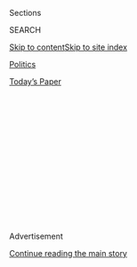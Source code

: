 <div id="app">

<div>

<div>

<div>

<div class="NYTAppHideMasthead css-1q2w90k e1suatyy0">

<div class="section css-ui9rw0 e1suatyy2">

<div class="css-eph4ug er09x8g0">

<div class="css-6n7j50">

</div>

<span class="css-1dv1kvn">Sections</span>

<div class="css-10488qs">

<span class="css-1dv1kvn">SEARCH</span>

</div>

[Skip to content](#site-content)[Skip to site
index](#site-index)

</div>

<div id="masthead-section-label" class="css-1wr3we4 eaxe0e00">

[Politics](https://www.nytimes3xbfgragh.onion/section/politics)

</div>

<div class="css-10698na e1huz5gh0">

</div>

</div>

<div id="masthead-bar-one" class="section hasLinks css-15hmgas e1csuq9d3">

<div class="css-uqyvli e1csuq9d0">

</div>

<div class="css-1uqjmks e1csuq9d1">

</div>

<div class="css-9e9ivx">

[](https://myaccount.nytimes3xbfgragh.onion/auth/login?response_type=cookie&client_id=vi)

</div>

<div class="css-1bvtpon e1csuq9d2">

[Today’s
Paper](https://www.nytimes3xbfgragh.onion/section/todayspaper)

</div>

</div>

</div>

</div>

<div data-aria-hidden="false">

<div id="site-content" data-role="main">

<div>

<div class="css-1aor85t" style="opacity:0.000000001;z-index:-1;visibility:hidden">

<div class="css-1hqnpie">

<div class="css-epjblv">

<span class="css-17xtcya">[Politics](/section/politics)</span><span class="css-x15j1o">|</span><span class="css-fwqvlz">As
Obama Plays China Card on Trade, Chinese Pursue Their Own
Deals</span>

</div>

<div class="css-k008qs">

<div class="css-1iwv8en">

<span class="css-18z7m18"></span>

<div>

</div>

</div>

<span class="css-1n6z4y">https://nyti.ms/1G4DzA6</span>

<div class="css-1705lsu">

<div class="css-4xjgmj">

<div class="css-4skfbu" data-role="toolbar" data-aria-label="Social Media Share buttons, Save button, and Comments Panel with current comment count" data-testid="share-tools">

  - 
  - 
  - 
  - 
    
    <div class="css-6n7j50">
    
    </div>

  - 

</div>

</div>

</div>

</div>

</div>

</div>

<div class="css-13pd83m">

</div>

<div id="top-wrapper" class="css-1sy8kpn">

<div id="top-slug" class="css-l9onyx">

Advertisement

</div>

[Continue reading the main
story](#after-top)

<div class="ad top-wrapper" style="text-align:center;height:100%;display:block;min-height:250px">

<div id="top" class="place-ad" data-position="top" data-size-key="top">

</div>

</div>

<div id="after-top">

</div>

</div>

<div id="sponsor-wrapper" class="css-1hyfx7x">

<div id="sponsor-slug" class="css-19vbshk">

Supported by

</div>

[Continue reading the main
story](#after-sponsor)

<div id="sponsor" class="ad sponsor-wrapper" style="text-align:center;height:100%;display:block">

</div>

<div id="after-sponsor">

</div>

</div>

<div class="css-1vkm6nb ehdk2mb0">

# As Obama Plays China Card on Trade, Chinese Pursue Their Own Deals

</div>

<div class="css-xt80pu e12qa4dv0">

<div class="css-18e8msd">

<div class="css-vp77d3 epjyd6m0">

<div class="css-1baulvz">

By [<span class="css-1baulvz" itemprop="name">David E.
Sanger</span>](http://www.nytimes3xbfgragh.onion/by/david-e-sanger) and
[<span class="css-1baulvz last-byline" itemprop="name">Edward
Wong</span>](http://www.nytimes3xbfgragh.onion/by/edward-wong)

</div>

</div>

  - May 12,
    2015

  - 
    
    <div class="css-4xjgmj">
    
    <div class="css-d8bdto" data-role="toolbar" data-aria-label="Social Media Share buttons, Save button, and Comments Panel with current comment count" data-testid="share-tools">
    
      - 
      - 
      - 
      - 
        
        <div class="css-6n7j50">
        
        </div>
    
      - 
    
    </div>
    
    </div>

</div>

</div>

<div class="section meteredContent css-1r7ky0e" name="articleBody" itemprop="articleBody">

<div class="css-1fanzo5 StoryBodyCompanionColumn">

<div class="css-53u6y8">

WASHINGTON — President Obama has toured Nike’s headquarters and busy
American ports in recent weeks to try to convince Democrats that
rejecting the Trans-Pacific Partnership, a 12-nation trade deal that he
envisions as a crucial part of a legacy of national economic revival,
will undercut American power.

“If we don’t write the rules for trade around the world, guess what?”
Mr. Obama warned at the headquarters of the sporting goods giant, whose
wares he uses when he works out. “China will.”

Xi Jinping, the Chinese president and head of the Communist Party, is
making a parallel pitch — but rooted in a very different strategy for
gaining global influence. Mr. Xi has essentially shrugged off the
question of whether his nation, the world’s second-largest economy, will
join the pact. Instead, he has picked off American allies like Britain,
Germany and South Korea to join, against the administration’s wishes,
the Asian Infrastructure Investment Bank, a project started by China in
part to keep its own state-owned firms busy building roads, dams and
power plants around Asia.

China is at the same time setting up other trade pacts around the region
so it can use its cash and enormous market leverage to strike deals more
advantageous to its interests. Mr. Xi was in Kazakhstan this month
plugging his “One Belt, One Road” initiative of construction from Europe
to Central Asia to the seas around China.

</div>

</div>

<div class="css-1fanzo5 StoryBodyCompanionColumn">

<div class="css-53u6y8">

It is a subtle form of competition, but one that many in the Obama
administration see as the most important geopolitical power struggle in
the world today.

“It’s not a black-and-white contest between us and China, even though
the president has presented it that way to sell it to Democrats,” said
Michael J. Green, a Georgetown University professor who charts the
progress of the contest. “The Pacific Partnership puts pressure on the
Chinese to up their game. We are somewhere between direct competition
over who will make the rules and a competitive liberalization that will
eventually create some common rules around the world.”

America’s strategy since the 1990s, when Bill Clinton wooed Republican
votes to get China into the World Trade Organization, has been a
straightforward one: Entice China into institutions that operate
according to Western standards of trade rules, labor practices and the
protection of intellectual property, gradually changing the way a rising
power rises. Mr. Clinton made that case in visits to Beijing, arguing
that if China opened its doors to trade, new ideas and the Internet
would inevitably pressure its leaders toward democracy and freer
expression.

It was a view that, in retrospect, overestimated American influence and
underestimated the degree to which the Chinese believed they could amend
the global order to suit their own economic interests. So while Mr.
Obama plays the China card to sell the accord in the United States, the
Chinese are pursuing their own course.

China has been excluded from the negotiations on the trade deal because
it has been unwilling to sign on, so far, to the wide-ranging reforms of
its economy required of all members. It could join later on — and
Chinese officials have left open that possibility, as have nations like
South Korea. But for now, China seems in no rush. Just as it created an
infrastructure bank to suit its own ambitions, it is assembling trade
agreements whose rules it can write by virtue of the huge size of its
market.

</div>

</div>

<div class="css-1fanzo5 StoryBodyCompanionColumn">

<div class="css-53u6y8">

“The Chinese government’s response is to build the free-trade agreements
that it can influence,” said Li Daokui, a professor at the School of
Economics and Management at Tsinghua University in Beijing. “I would say
it was a mistake for the U.S. not to include China. If China had been
allowed to join at the beginning, the landscape would be entirely
different.”

Mr. Li said that if China had been part of the negotiations at the
start, it might not have pushed so hard across the region for its own
trade agreements, and “everything would be much simpler.”

Perhaps for Mr. Xi. For Mr. Obama, it might have been even more complex.
The domestic politics of this deal are difficult enough without China as
a potential signatory, as shown by his failure to prevail in an
important vote in the Senate on Tuesday to get the authority he needs to
negotiate the trade agreement. (Administration officials insisted it was
a temporary and tactical setback.)

Kevin Rudd, the former Australian prime minister, has spent the last
year at Harvard and at the Asia Society studying the long-term future
between China and the West. He concluded in a recently published report
that in both China and the United States there was a rush “to believe
that the two countries are now locked into some sort of irreversible and
increasingly fractious zero-sum game.” Instead, he found the
relationship was still “functioning reasonably effectively,” but noted
that Mr. Xi had changed strategy.

“He has ended former paramount leader Deng Xiaoping’s foreign policy
orthodoxy over the past 35 years of ‘hide your strength, bide your time,
never take the lead,’ in favor of a more vigorous, activist and
assertive international policy to advance Chinese interests both in the
region and beyond,” he wrote in Foreign Policy.

Shi Yinhong, a professor of international relations at Renmin
University, said Chinese leaders were well aware of how important
approval of the trade agreement, also known as the TPP, is for Mr. Obama
as he tries what he has often called a “rebalancing” toward Asia.

“The Chinese government knows the TPP is a major attempt by the U.S. to
win back economic leadership in the region,” Mr. Shi said. “China also
knows the Asia Pacific region is such a wide region, so you can have two
stages. One is led by the U.S., which is pushing the TPP. The other is
dominated by China.”

</div>

</div>

<div class="css-1fanzo5 StoryBodyCompanionColumn">

<div class="css-53u6y8">

Mr. Shi said China was not worried about the TPP because Asia was a vast
enough region to allow for multiple trade agreements. “This is far from
a zero-sum game,” he said. “In the future, both countries will find
places of cooperation as well as competition.”

American officials say the Chinese view has evolved. “They have come
around to seeing that they are going to have to live in a TPP world, a
world with higher standards and increased competition for investment,”
Michael B. Froman, the United States trade representative, who is
negotiating the deal, said in an interview. “We are already seeing that
investors are deciding to move to TPP countries where they will have a
stable labor system,” protections for intellectual property and the
freedom to move data into and out of the country without government
restraints, which are part of the deal being negotiated. “That’s going
to force China to raise their game, too.”

Listen to the debate on Capitol Hill and it sounds a lot like the 1990s
— discussion of manufacturing jobs being sent to China, fears that
American sovereignty will be ignored in trade disputes, revived
arguments about North American Free Trade Agreement, which was passed
more than two decades ago.

In Beijing, things sound very different. Last month, a Foreign Ministry
spokesman, Hong Lei, was asked about the TPP at a regularly scheduled
news conference. He responded that the TPP was one component that could
help build a [larger free-trade area across
Asia](http://www.chinadaily.com.cn/world/2014apec/2014-11/07/content_18885318.htm),
a plan that China laid out last year. That plan, he said, “will generate
far more economic gains than all existing regional free-trade
arrangements once it is completed.”

</div>

</div>

</div>

<div>

</div>

<div>

</div>

<div>

</div>

<div>

<div id="bottom-wrapper" class="css-1ede5it">

<div id="bottom-slug" class="css-l9onyx">

Advertisement

</div>

[Continue reading the main
story](#after-bottom)

<div id="bottom" class="ad bottom-wrapper" style="text-align:center;height:100%;display:block;min-height:90px">

</div>

<div id="after-bottom">

</div>

</div>

</div>

</div>

</div>

## Site Index

<div>

</div>

## Site Information Navigation

  - [© <span>2020</span> <span>The New York Times
    Company</span>](https://help.nytimes3xbfgragh.onion/hc/en-us/articles/115014792127-Copyright-notice)

<!-- end list -->

  - [NYTCo](https://www.nytco.com/)
  - [Contact
    Us](https://help.nytimes3xbfgragh.onion/hc/en-us/articles/115015385887-Contact-Us)
  - [Work with us](https://www.nytco.com/careers/)
  - [Advertise](https://nytmediakit.com/)
  - [T Brand Studio](http://www.tbrandstudio.com/)
  - [Your Ad
    Choices](https://www.nytimes3xbfgragh.onion/privacy/cookie-policy#how-do-i-manage-trackers)
  - [Privacy](https://www.nytimes3xbfgragh.onion/privacy)
  - [Terms of
    Service](https://help.nytimes3xbfgragh.onion/hc/en-us/articles/115014893428-Terms-of-service)
  - [Terms of
    Sale](https://help.nytimes3xbfgragh.onion/hc/en-us/articles/115014893968-Terms-of-sale)
  - [Site
    Map](https://spiderbites.nytimes3xbfgragh.onion)
  - [Help](https://help.nytimes3xbfgragh.onion/hc/en-us)
  - [Subscriptions](https://www.nytimes3xbfgragh.onion/subscription?campaignId=37WXW)

</div>

</div>

</div>

</div>
